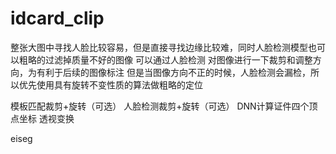# idcard_clip
整张大图中寻找人脸比较容易，但是直接寻找边缘比较难，同时人脸检测模型也可以粗略的过滤掉质量不好的图像
可以通过人脸检测 对图像进行一下裁剪和调整方向，为有利于后续的图像标注
但是当图像方向不正的时候，人脸检测会漏检，所以优先使用具有旋转不变性质的算法做粗略的定位

模板匹配裁剪+旋转（可选）
人脸检测裁剪+旋转（可选）
DNN计算证件四个顶点坐标
透视变换

eiseg